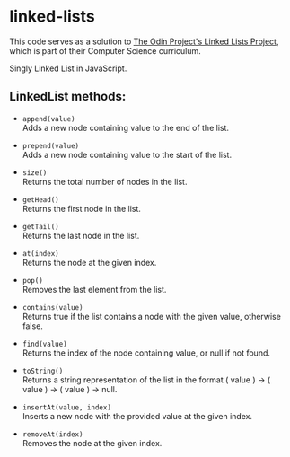 # linked-lists

This code serves as a solution to [The Odin Project's Linked Lists Project](https://www.theodinproject.com/lessons/javascript-linked-lists), which is part of their Computer Science curriculum.

Singly Linked List in JavaScript.

## LinkedList methods:

- `append(value)`  
  Adds a new node containing value to the end of the list.

- `prepend(value)`  
  Adds a new node containing value to the start of the list.

- `size()`  
  Returns the total number of nodes in the list.

- `getHead()`  
  Returns the first node in the list.

- `getTail()`  
  Returns the last node in the list.

- `at(index)`  
  Returns the node at the given index.

- `pop()`  
  Removes the last element from the list.

- `contains(value)`  
  Returns true if the list contains a node with the given value, otherwise false.

- `find(value)`  
  Returns the index of the node containing value, or null if not found.

- `toString()`  
  Returns a string representation of the list in the format ( value ) -> ( value ) -> ( value ) -> null.

- `insertAt(value, index)`  
  Inserts a new node with the provided value at the given index.

- `removeAt(index)`  
  Removes the node at the given index.

